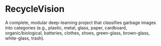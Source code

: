 # RecycleVision
A complete, modular deep-learning project that classifies garbage images into categories (e.g., plastic, metal, glass, paper, cardboard, organic/biological, batteries, clothes, shoes, green-glass, brown-glass, white-glass, trash).

